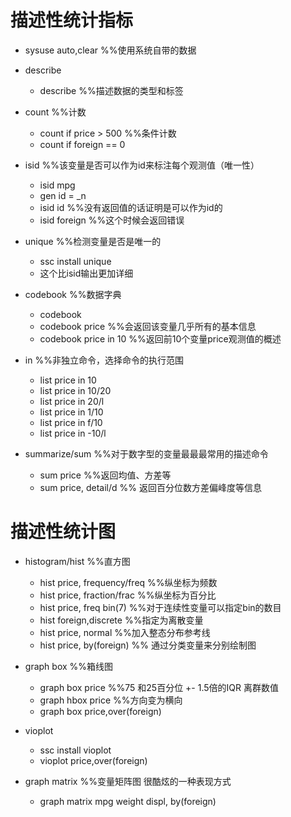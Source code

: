 

# 描述性统计指标

- sysuse auto,clear  %%使用系统自带的数据
- describe
  - describe  %%描述数据的类型和标签

- count %%计数
  - count if price > 500 %%条件计数
  - count if foreign == 0

- isid  %%该变量是否可以作为id来标注每个观测值（唯一性）
  - isid mpg
  - gen id = _n
  - isid id %%没有返回值的话证明是可以作为id的
  - isid foreign %%这个时候会返回错误

- unique %%检测变量是否是唯一的
  - ssc install unique
  - 这个比isid输出更加详细

- codebook %%数据字典
  - codebook
  - codebook price %%会返回该变量几乎所有的基本信息
  - codebook price in 10 %%返回前10个变量price观测值的概述

- in %%非独立命令，选择命令的执行范围
  - list price in 10
  - list price in 10/20
  - list price in 20/l
  - list price in 1/10
  - list price in f/10
  - list price in -10/l

- summarize/sum  %%对于数字型的变量最最最常用的描述命令
  - sum price %%返回均值、方差等
  - sum price, detail/d %% 返回百分位数方差偏峰度等信息

# 描述性统计图
- histogram/hist %%直方图
  - hist price, frequency/freq %%纵坐标为频数
  - hist price, fraction/frac %%纵坐标为百分比
  - hist price, freq bin(7) %%对于连续性变量可以指定bin的数目
  - hist foreign,discrete %%指定为离散变量
  - hist price, normal %%加入整态分布参考线
  - hist price, by(foreign) %% 通过分类变量来分别绘制图

- graph box %%箱线图
  - graph box price %%75 和25百分位 +- 1.5倍的IQR 离群数值
  - graph hbox price %%方向变为横向
  - graph box price,over(foreign)

- vioplot
  - ssc install vioplot
  - vioplot price,over(foreign)

- graph matrix %%变量矩阵图 很酷炫的一种表现方式
  - graph matrix mpg weight displ, by(foreign)